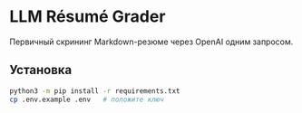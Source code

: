 # LLM Résumé Grader

Первичный скрининг Markdown-резюме через OpenAI одним запросом.

## Установка

```bash
python3 -m pip install -r requirements.txt
cp .env.example .env   # положите ключ